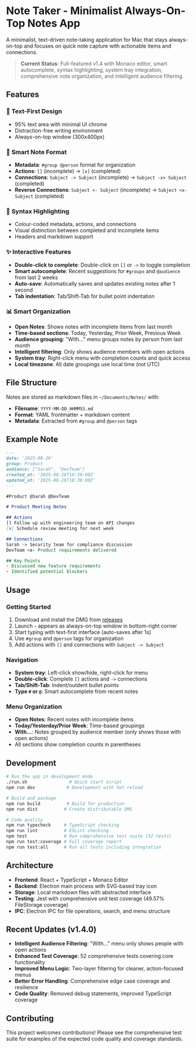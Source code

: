 # Note Taker - Minimalist Always-On-Top Notes App

A minimalist, text-driven note-taking application for Mac that stays always-on-top and focuses on quick note capture with actionable items and connections.

> **Current Status**: Full-featured v1.4 with Monaco editor, smart autocomplete, syntax highlighting, system tray integration, comprehensive note organization, and intelligent audience filtering.

## Features

### 🎯 **Text-First Design**
- 95% text area with minimal UI chrome
- Distraction-free writing environment
- Always-on-top window (300x400px)

### 📝 **Smart Note Format**
- **Metadata**: `#group @person` format for organization
- **Actions**: `[]` (incomplete) → `[x]` (completed)  
- **Connections**: `Subject -> Subject` (incomplete) → `Subject -x> Subject` (completed)
- **Reverse Connections**: `Subject <- Subject` (incomplete) → `Subject <x- Subject` (completed)

### 🎨 **Syntax Highlighting**
- Colour-coded metadata, actions, and connections
- Visual distinction between completed and incomplete items
- Headers and markdown support

### ✨ **Interactive Features**
- **Double-click to complete**: Double-click on `[]` or `->` to toggle completion
- **Smart autocomplete**: Recent suggestions for `#groups` and `@audience` from last 2 weeks
- **Auto-save**: Automatically saves and updates existing notes after 1 second
- **Tab indentation**: Tab/Shift-Tab for bullet point indentation

### 📊 **Smart Organization**
- **Open Notes**: Shows notes with incomplete items from last month
- **Time-based sections**: Today, Yesterday, Prior Week, Previous Week
- **Audience grouping**: "With..." menu groups notes by person from last month
- **Intelligent filtering**: Only shows audience members with open actions
- **System tray**: Right-click menu with completion counts and quick access
- **Local timezone**: All date groupings use local time (not UTC)

## File Structure

Notes are stored as markdown files in `~/Documents/Notes/` with:
- **Filename**: `YYYY-MM-DD_HHMMSS.md`
- **Format**: YAML frontmatter + markdown content
- **Metadata**: Extracted from `#group` and `@person` tags

## Example Note

```markdown
---
date: '2025-08-26'
group: Product
audience: ["Sarah", "DevTeam"]
created_at: '2025-08-26T10:30:00Z'
updated_at: '2025-08-26T10:30:00Z'
---

#Product @Sarah @DevTeam

# Product Meeting Notes

## Actions
[] Follow up with engineering team on API changes
[x] Schedule review meeting for next week

## Connections
Sarah -> Security team for compliance discussion  
DevTeam <x- Product requirements delivered

## Key Points
- Discussed new feature requirements
- Identified potential blockers
```

## Usage

### Getting Started
1. Download and install the DMG from [releases](https://github.com/jonducrou/note-taker/releases)
2. Launch - appears as always-on-top window in bottom-right corner  
3. Start typing with text-first interface (auto-saves after 1s)
4. Use `#group` and `@person` tags for organization
5. Add actions with `[]` and connections with `Subject -> Subject`

### Navigation
- **System tray**: Left-click show/hide, right-click for menu
- **Double-click**: Complete `[]` actions and `->` connections
- **Tab/Shift-Tab**: Indent/outdent bullet points
- **Type `#` or `@`**: Smart autocomplete from recent notes

### Menu Organization
- **Open Notes**: Recent notes with incomplete items
- **Today/Yesterday/Prior Week**: Time-based groupings  
- **With...**: Notes grouped by audience member (only shows those with open actions)
- All sections show completion counts in parentheses

## Development

```bash
# Run the app in development mode
./run.sh                # Quick start script
npm run dev            # Development with hot reload

# Build and package
npm run build          # Build for production
npm run dist          # Create distributable DMG

# Code quality
npm run typecheck     # TypeScript checking
npm run lint          # ESLint checking
npm test              # Run comprehensive test suite (52 tests)
npm run test:coverage # Full coverage report
npm run test:all      # Run all tests including integration
```

## Architecture

- **Frontend**: React + TypeScript + Monaco Editor
- **Backend**: Electron main process with SVG-based tray icon
- **Storage**: Local markdown files with abstracted interface
- **Testing**: Jest with comprehensive unit test coverage (49.57% FileStorage coverage)
- **IPC**: Electron IPC for file operations, search, and menu structure

## Recent Updates (v1.4.0)

- **Intelligent Audience Filtering**: "With..." menu only shows people with open actions
- **Enhanced Test Coverage**: 52 comprehensive tests covering core functionality
- **Improved Menu Logic**: Two-layer filtering for cleaner, action-focused menus
- **Better Error Handling**: Comprehensive edge case coverage and resilience
- **Code Quality**: Removed debug statements, improved TypeScript coverage

## Contributing

This project welcomes contributions! Please see the comprehensive test suite for examples of the expected code quality and coverage standards.